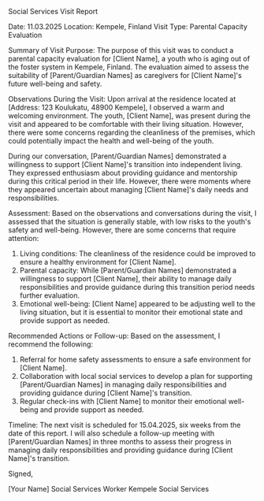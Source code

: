 Social Services Visit Report

Date: 11.03.2025
Location: Kempele, Finland
Visit Type: Parental Capacity Evaluation

Summary of Visit Purpose:
The purpose of this visit was to conduct a parental capacity evaluation for [Client Name], a youth who is aging out of the foster system in Kempele, Finland. The evaluation aimed to assess the suitability of [Parent/Guardian Names] as caregivers for [Client Name]'s future well-being and safety.

Observations During the Visit:
Upon arrival at the residence located at [Address: 123 Koulukatu, 48900 Kempele], I observed a warm and welcoming environment. The youth, [Client Name], was present during the visit and appeared to be comfortable with their living situation. However, there were some concerns regarding the cleanliness of the premises, which could potentially impact the health and well-being of the youth.

During our conversation, [Parent/Guardian Names] demonstrated a willingness to support [Client Name]'s transition into independent living. They expressed enthusiasm about providing guidance and mentorship during this critical period in their life. However, there were moments where they appeared uncertain about managing [Client Name]'s daily needs and responsibilities.

Assessment:
Based on the observations and conversations during the visit, I assessed that the situation is generally stable, with low risks to the youth's safety and well-being. However, there are some concerns that require attention:

1. Living conditions: The cleanliness of the residence could be improved to ensure a healthy environment for [Client Name].
2. Parental capacity: While [Parent/Guardian Names] demonstrated a willingness to support [Client Name], their ability to manage daily responsibilities and provide guidance during this transition period needs further evaluation.
3. Emotional well-being: [Client Name] appeared to be adjusting well to the living situation, but it is essential to monitor their emotional state and provide support as needed.

Recommended Actions or Follow-up:
Based on the assessment, I recommend the following:

1. Referral for home safety assessments to ensure a safe environment for [Client Name].
2. Collaboration with local social services to develop a plan for supporting [Parent/Guardian Names] in managing daily responsibilities and providing guidance during [Client Name]'s transition.
3. Regular check-ins with [Client Name] to monitor their emotional well-being and provide support as needed.

Timeline:
The next visit is scheduled for 15.04.2025, six weeks from the date of this report. I will also schedule a follow-up meeting with [Parent/Guardian Names] in three months to assess their progress in managing daily responsibilities and providing guidance during [Client Name]'s transition.

Signed,

[Your Name]
Social Services Worker
Kempele Social Services